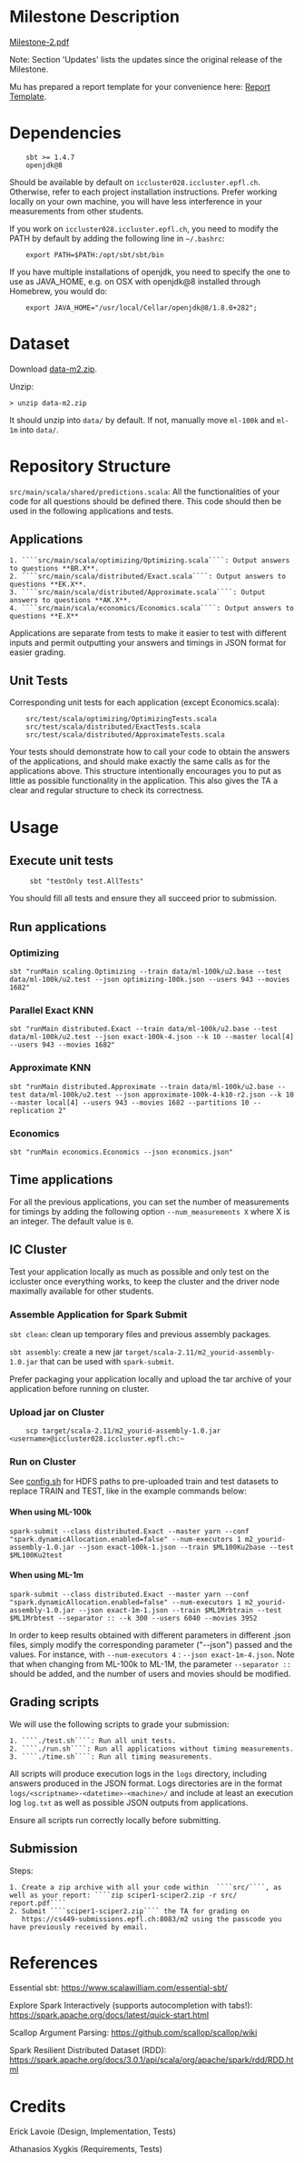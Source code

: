 # Milestone Description

[Milestone-2.pdf](./Milestone-2.pdf)

Note: Section 'Updates' lists the updates since the original release of the Milestone.

Mu has prepared a report template for your convenience here: [Report Template](./Milestone-2-QA-template.tex).

# Dependencies

````
    sbt >= 1.4.7
    openjdk@8
````

Should be available by default on ````iccluster028.iccluster.epfl.ch````. Otherwise, refer to each project installation instructions. Prefer working locally on your own machine, you will have less interference in your measurements from other students.

If you work on ````iccluster028.iccluster.epfl.ch````, you need to modify the PATH by default by adding the following line in ````~/.bashrc````:
````
    export PATH=$PATH:/opt/sbt/sbt/bin
````

If you have multiple installations of openjdk, you need to specify the one to use as JAVA_HOME, e.g. on OSX with
openjdk@8 installed through Homebrew, you would do:
````
    export JAVA_HOME="/usr/local/Cellar/openjdk@8/1.8.0+282";
````

# Dataset

Download [data-m2.zip](https://gitlab.epfl.ch/sacs/cs-449-sds-public/project/dataset/-/raw/main/data-m2.zip).

Unzip:
````
> unzip data-m2.zip
````

It should unzip into ````data/```` by default. If not, manually move ````ml-100k```` and ````ml-1m```` into ````data/````.


# Repository Structure

````src/main/scala/shared/predictions.scala````:
All the functionalities of your code for all questions should be defined there.
This code should then be used in the following applications and tests.

## Applications

    1. ````src/main/scala/optimizing/Optimizing.scala````: Output answers to questions **BR.X**.
    2. ````src/main/scala/distributed/Exact.scala````: Output answers to questions **EK.X**.
    3. ````src/main/scala/distributed/Approximate.scala````: Output answers to questions **AK.X**.
    4. ````src/main/scala/economics/Economics.scala````: Output answers to questions **E.X**

Applications are separate from tests to make it easier to test with different
inputs and permit outputting your answers and timings in JSON format for easier
grading.

## Unit Tests

Corresponding unit tests for each application (except Economics.scala):

````
    src/test/scala/optimizing/OptimizingTests.scala
    src/test/scala/distributed/ExactTests.scala
    src/test/scala/distributed/ApproximateTests.scala
````

Your tests should demonstrate how to call your code to obtain the answers of
the applications, and should make exactly the same calls as for the
applications above. This structure intentionally encourages you to put as
little as possible functionality in the application. This also gives the TA a
clear and regular structure to check its correctness.

# Usage

## Execute unit tests

````
     sbt "testOnly test.AllTests"
````

You should fill all tests and ensure they all succeed prior to submission.

## Run applications 

### Optimizing

````
sbt "runMain scaling.Optimizing --train data/ml-100k/u2.base --test data/ml-100k/u2.test --json optimizing-100k.json --users 943 --movies 1682"
````

### Parallel Exact KNN

````
sbt "runMain distributed.Exact --train data/ml-100k/u2.base --test data/ml-100k/u2.test --json exact-100k-4.json --k 10 --master local[4] --users 943 --movies 1682"
````

### Approximate KNN

````
sbt "runMain distributed.Approximate --train data/ml-100k/u2.base --test data/ml-100k/u2.test --json approximate-100k-4-k10-r2.json --k 10 --master local[4] --users 943 --movies 1682 --partitions 10 --replication 2"
````

### Economics

````
sbt "runMain economics.Economics --json economics.json"
````

## Time applications

For all the previous applications, you can set the number of measurements for timings by adding the following option ````--num_measurements X```` where X is an integer. The default value is ````0````.

## IC Cluster

Test your application locally as much as possible and only test on the iccluster
once everything works, to keep the cluster and the driver node maximally available
for other students.

### Assemble Application for Spark Submit

````sbt clean````: clean up temporary files and previous assembly packages.

````sbt assembly````: create a new jar
````target/scala-2.11/m2_yourid-assembly-1.0.jar```` that can be used with
````spark-submit````.

Prefer packaging your application locally and upload the tar archive of your application
before running on cluster.

### Upload jar on Cluster 

````
    scp target/scala-2.11/m2_yourid-assembly-1.0.jar <username>@iccluster028.iccluster.epfl.ch:~
````

### Run on Cluster

See [config.sh](./config.sh) for HDFS paths to pre-uploaded train and test datasets to replace TRAIN and TEST, like in the example commands below:
 
#### When using ML-100k
````
spark-submit --class distributed.Exact --master yarn --conf "spark.dynamicAllocation.enabled=false" --num-executors 1 m2_yourid-assembly-1.0.jar --json exact-100k-1.json --train $ML100Ku2base --test $ML100Ku2test
````
#### When using ML-1m
````
spark-submit --class distributed.Exact --master yarn --conf "spark.dynamicAllocation.enabled=false" --num-executors 1 m2_yourid-assembly-1.0.jar --json exact-1m-1.json --train $ML1Mrbtrain --test $ML1Mrbtest --separator :: --k 300 --users 6040 --movies 3952
````

In order to keep results obtained with different parameters in different .json files, simply modify the corresponding parameter ("--json") passed and the values. For instance, with ```--num-executors 4``` : ```--json exact-1m-4.json```.
Note that when changing from ML-100k to ML-1M, the parameter ```--separator ::``` should be added, and the number of users and movies should be modified.

## Grading scripts


We will use the following scripts to grade your submission:

    1. ````./test.sh````: Run all unit tests.
    2. ````./run.sh````: Run all applications without timing measurements.
    3. ````./time.sh````: Run all timing measurements. 

All scripts will produce execution logs in the ````logs````
directory, including answers produced in the JSON format. Logs directories are
in the format ````logs/<scriptname>-<datetime>-<machine>/```` and include at
least an execution log ````log.txt```` as well as possible JSON outputs from
applications. 

Ensure all scripts run correctly locally before submitting. 

## Submission

Steps:

    1. Create a zip archive with all your code within  ````src/````, as well as your report: ````zip sciper1-sciper2.zip -r src/ report.pdf````
    2. Submit ````sciper1-sciper2.zip```` the TA for grading on
       https://cs449-submissions.epfl.ch:8083/m2 using the passcode you have previously received by email.

# References

Essential sbt: https://www.scalawilliam.com/essential-sbt/

Explore Spark Interactively (supports autocompletion with tabs!): https://spark.apache.org/docs/latest/quick-start.html

Scallop Argument Parsing: https://github.com/scallop/scallop/wiki

Spark Resilient Distributed Dataset (RDD): https://spark.apache.org/docs/3.0.1/api/scala/org/apache/spark/rdd/RDD.html

# Credits

Erick Lavoie (Design, Implementation, Tests)

Athanasios Xygkis (Requirements, Tests)
